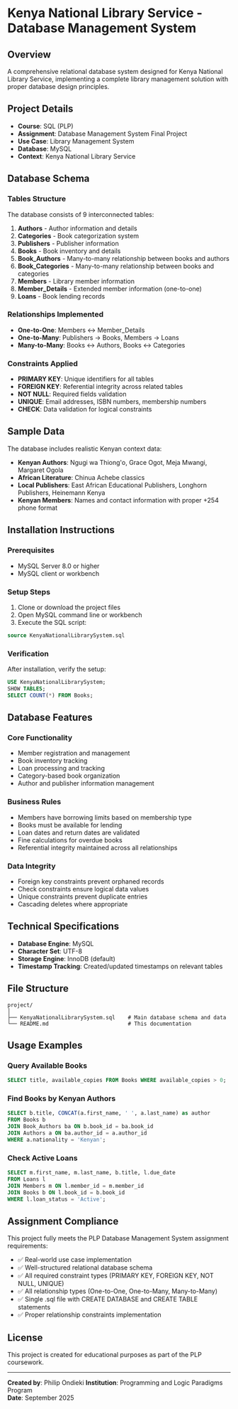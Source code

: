 # Kenya National Library Service - Database Management System

## Overview
A comprehensive relational database system designed for Kenya National Library Service, implementing a complete library management solution with proper database design principles.

## Project Details
- **Course**: SQL (PLP)
- **Assignment**: Database Management System Final Project
- **Use Case**: Library Management System
- **Database**: MySQL
- **Context**: Kenya National Library Service

## Database Schema

### Tables Structure
The database consists of 9 interconnected tables:

1. **Authors** - Author information and details
2. **Categories** - Book categorization system
3. **Publishers** - Publisher information
4. **Books** - Book inventory and details
5. **Book_Authors** - Many-to-many relationship between books and authors
6. **Book_Categories** - Many-to-many relationship between books and categories
7. **Members** - Library member information
8. **Member_Details** - Extended member information (one-to-one)
9. **Loans** - Book lending records

### Relationships Implemented
- **One-to-One**: Members ↔ Member_Details
- **One-to-Many**: Publishers → Books, Members → Loans
- **Many-to-Many**: Books ↔ Authors, Books ↔ Categories

### Constraints Applied
- **PRIMARY KEY**: Unique identifiers for all tables
- **FOREIGN KEY**: Referential integrity across related tables
- **NOT NULL**: Required fields validation
- **UNIQUE**: Email addresses, ISBN numbers, membership numbers
- **CHECK**: Data validation for logical constraints

## Sample Data
The database includes realistic Kenyan context data:
- **Kenyan Authors**: Ngugi wa Thiong'o, Grace Ogot, Meja Mwangi, Margaret Ogola
- **African Literature**: Chinua Achebe classics
- **Local Publishers**: East African Educational Publishers, Longhorn Publishers, Heinemann Kenya
- **Kenyan Members**: Names and contact information with proper +254 phone format

## Installation Instructions

### Prerequisites
- MySQL Server 8.0 or higher
- MySQL client or workbench

### Setup Steps
1. Clone or download the project files
2. Open MySQL command line or workbench
3. Execute the SQL script:
```sql
source KenyaNationalLibrarySystem.sql
```

### Verification
After installation, verify the setup:
```sql
USE KenyaNationalLibrarySystem;
SHOW TABLES;
SELECT COUNT(*) FROM Books;
```

## Database Features

### Core Functionality
- Member registration and management
- Book inventory tracking
- Loan processing and tracking
- Category-based book organization
- Author and publisher information management

### Business Rules
- Members have borrowing limits based on membership type
- Books must be available for lending
- Loan dates and return dates are validated
- Fine calculations for overdue books
- Referential integrity maintained across all relationships

### Data Integrity
- Foreign key constraints prevent orphaned records
- Check constraints ensure logical data values
- Unique constraints prevent duplicate entries
- Cascading deletes where appropriate

## Technical Specifications
- **Database Engine**: MySQL
- **Character Set**: UTF-8
- **Storage Engine**: InnoDB (default)
- **Timestamp Tracking**: Created/updated timestamps on relevant tables

## File Structure
```
project/
│
├── KenyaNationalLibrarySystem.sql    # Main database schema and data
└── README.md                         # This documentation
```

## Usage Examples

### Query Available Books
```sql
SELECT title, available_copies FROM Books WHERE available_copies > 0;
```

### Find Books by Kenyan Authors
```sql
SELECT b.title, CONCAT(a.first_name, ' ', a.last_name) as author
FROM Books b
JOIN Book_Authors ba ON b.book_id = ba.book_id
JOIN Authors a ON ba.author_id = a.author_id
WHERE a.nationality = 'Kenyan';
```

### Check Active Loans
```sql
SELECT m.first_name, m.last_name, b.title, l.due_date
FROM Loans l
JOIN Members m ON l.member_id = m.member_id
JOIN Books b ON l.book_id = b.book_id
WHERE l.loan_status = 'Active';
```

## Assignment Compliance
This project fully meets the PLP Database Management System assignment requirements:
- ✅ Real-world use case implementation
- ✅ Well-structured relational database schema
- ✅ All required constraint types (PRIMARY KEY, FOREIGN KEY, NOT NULL, UNIQUE)
- ✅ All relationship types (One-to-One, One-to-Many, Many-to-Many)
- ✅ Single .sql file with CREATE DATABASE and CREATE TABLE statements
- ✅ Proper relationship constraints implementation

## License
This project is created for educational purposes as part of the PLP coursework.

---
**Created by**: Philip Ondieki
**Institution**: Programming and Logic Paradigms Program  
**Date**: September 2025
